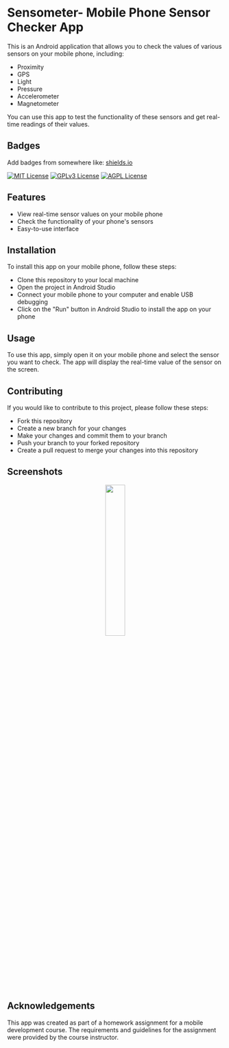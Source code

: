 # Sensometer- Mobile Phone Sensor Checker App

This is an Android application that allows you to check the values of various sensors on your mobile phone, including:

- Proximity
- GPS
- Light
- Pressure
- Accelerometer
- Magnetometer

You can use this app to test the functionality of these sensors and get real-time readings of their values.

## Badges

Add badges from somewhere like: [shields.io](https://shields.io/)

[![MIT License](https://img.shields.io/badge/License-MIT-green.svg)](https://choosealicense.com/licenses/mit/)
[![GPLv3 License](https://img.shields.io/badge/License-GPL%20v3-yellow.svg)](https://opensource.org/licenses/)
[![AGPL License](https://img.shields.io/badge/license-AGPL-blue.svg)](http://www.gnu.org/licenses/agpl-3.0)

## Features

- View real-time sensor values on your mobile phone
- Check the functionality of your phone's sensors
- Easy-to-use interface

## Installation

To install this app on your mobile phone, follow these steps:

- Clone this repository to your local machine
- Open the project in Android Studio
- Connect your mobile phone to your computer and enable USB debugging
- Click on the "Run" button in Android Studio to install the app on your phone

## Usage

To use this app, simply open it on your mobile phone and select the sensor you want to check. The app will display the real-time value of the sensor on the screen.

## Contributing

If you would like to contribute to this project, please follow these steps:

- Fork this repository
- Create a new branch for your changes
- Make your changes and commit them to your branch
- Push your branch to your forked repository
- Create a pull request to merge your changes into this repository

## Screenshots

<p align="center"><img width="30%" src="https://user-images.githubusercontent.com/6293254/217293701-d18df68d-c7c7-48cb-a6cd-7c0656e59e16.png"></p>

## Acknowledgements

This app was created as part of a homework assignment for a mobile development course. The requirements and guidelines for the assignment were provided by the course instructor.

